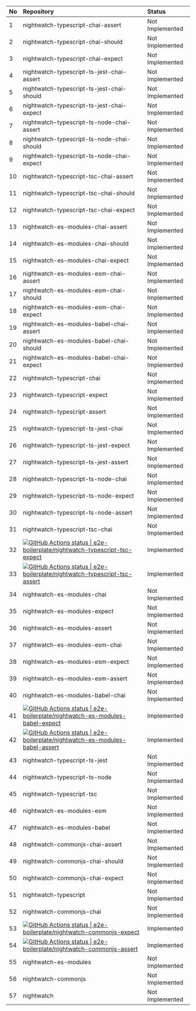 | No | Repository                                                                                                                                                                                                                                                                                                                                    | Status          |
| :- | :-------------------------------------------------------------------------------------------------------------------------------------------------------------------------------------------------------------------------------------------------------------------------------------------------------------------------------------------- | :-------------- |
| 1  | nightwatch-typescript-chai-assert                                                                                                                                                                                                                                                                                                             | Not Implemented |
| 2  | nightwatch-typescript-chai-should                                                                                                                                                                                                                                                                                                             | Not Implemented |
| 3  | nightwatch-typescript-chai-expect                                                                                                                                                                                                                                                                                                             | Not Implemented |
| 4  | nightwatch-typescript-ts-jest-chai-assert                                                                                                                                                                                                                                                                                                     | Not Implemented |
| 5  | nightwatch-typescript-ts-jest-chai-should                                                                                                                                                                                                                                                                                                     | Not Implemented |
| 6  | nightwatch-typescript-ts-jest-chai-expect                                                                                                                                                                                                                                                                                                     | Not Implemented |
| 7  | nightwatch-typescript-ts-node-chai-assert                                                                                                                                                                                                                                                                                                     | Not Implemented |
| 8  | nightwatch-typescript-ts-node-chai-should                                                                                                                                                                                                                                                                                                     | Not Implemented |
| 9  | nightwatch-typescript-ts-node-chai-expect                                                                                                                                                                                                                                                                                                     | Not Implemented |
| 10 | nightwatch-typescript-tsc-chai-assert                                                                                                                                                                                                                                                                                                         | Not Implemented |
| 11 | nightwatch-typescript-tsc-chai-should                                                                                                                                                                                                                                                                                                         | Not Implemented |
| 12 | nightwatch-typescript-tsc-chai-expect                                                                                                                                                                                                                                                                                                         | Not Implemented |
| 13 | nightwatch-es-modules-chai-assert                                                                                                                                                                                                                                                                                                             | Not Implemented |
| 14 | nightwatch-es-modules-chai-should                                                                                                                                                                                                                                                                                                             | Not Implemented |
| 15 | nightwatch-es-modules-chai-expect                                                                                                                                                                                                                                                                                                             | Not Implemented |
| 16 | nightwatch-es-modules-esm-chai-assert                                                                                                                                                                                                                                                                                                         | Not Implemented |
| 17 | nightwatch-es-modules-esm-chai-should                                                                                                                                                                                                                                                                                                         | Not Implemented |
| 18 | nightwatch-es-modules-esm-chai-expect                                                                                                                                                                                                                                                                                                         | Not Implemented |
| 19 | nightwatch-es-modules-babel-chai-assert                                                                                                                                                                                                                                                                                                       | Not Implemented |
| 20 | nightwatch-es-modules-babel-chai-should                                                                                                                                                                                                                                                                                                       | Not Implemented |
| 21 | nightwatch-es-modules-babel-chai-expect                                                                                                                                                                                                                                                                                                       | Not Implemented |
| 22 | nightwatch-typescript-chai                                                                                                                                                                                                                                                                                                                    | Not Implemented |
| 23 | nightwatch-typescript-expect                                                                                                                                                                                                                                                                                                                  | Not Implemented |
| 24 | nightwatch-typescript-assert                                                                                                                                                                                                                                                                                                                  | Not Implemented |
| 25 | nightwatch-typescript-ts-jest-chai                                                                                                                                                                                                                                                                                                            | Not Implemented |
| 26 | nightwatch-typescript-ts-jest-expect                                                                                                                                                                                                                                                                                                          | Not Implemented |
| 27 | nightwatch-typescript-ts-jest-assert                                                                                                                                                                                                                                                                                                          | Not Implemented |
| 28 | nightwatch-typescript-ts-node-chai                                                                                                                                                                                                                                                                                                            | Not Implemented |
| 29 | nightwatch-typescript-ts-node-expect                                                                                                                                                                                                                                                                                                          | Not Implemented |
| 30 | nightwatch-typescript-ts-node-assert                                                                                                                                                                                                                                                                                                          | Not Implemented |
| 31 | nightwatch-typescript-tsc-chai                                                                                                                                                                                                                                                                                                                | Not Implemented |
| 32 | [![GitHub Actions status &#124; e2e-boilerplate/nightwatch-typescript-tsc-expect](https://github.com/e2e-boilerplate/nightwatch-typescript-tsc-expect/workflows/nightwatch-typescript-tsc-expect/badge.svg)](https://github.com/e2e-boilerplate/nightwatch-typescript-tsc-expect/actions?workflow=nightwatch-typescript-tsc-expect)           | Implemented     |
| 33 | [![GitHub Actions status &#124; e2e-boilerplate/nightwatch-typescript-tsc-assert](https://github.com/e2e-boilerplate/nightwatch-typescript-tsc-assert/workflows/nightwatch-typescript-tsc-assert/badge.svg)](https://github.com/e2e-boilerplate/nightwatch-typescript-tsc-assert/actions?workflow=nightwatch-typescript-tsc-assert)           | Implemented     |
| 34 | nightwatch-es-modules-chai                                                                                                                                                                                                                                                                                                                    | Not Implemented |
| 35 | nightwatch-es-modules-expect                                                                                                                                                                                                                                                                                                                  | Not Implemented |
| 36 | nightwatch-es-modules-assert                                                                                                                                                                                                                                                                                                                  | Not Implemented |
| 37 | nightwatch-es-modules-esm-chai                                                                                                                                                                                                                                                                                                                | Not Implemented |
| 38 | nightwatch-es-modules-esm-expect                                                                                                                                                                                                                                                                                                              | Not Implemented |
| 39 | nightwatch-es-modules-esm-assert                                                                                                                                                                                                                                                                                                              | Not Implemented |
| 40 | nightwatch-es-modules-babel-chai                                                                                                                                                                                                                                                                                                              | Not Implemented |
| 41 | [![GitHub Actions status &#124; e2e-boilerplate/nightwatch-es-modules-babel-expect](https://github.com/e2e-boilerplate/nightwatch-es-modules-babel-expect/workflows/nightwatch-es-modules-babel-expect/badge.svg)](https://github.com/e2e-boilerplate/nightwatch-es-modules-babel-expect/actions?workflow=nightwatch-es-modules-babel-expect) | Implemented     |
| 42 | [![GitHub Actions status &#124; e2e-boilerplate/nightwatch-es-modules-babel-assert](https://github.com/e2e-boilerplate/nightwatch-es-modules-babel-assert/workflows/nightwatch-es-modules-babel-assert/badge.svg)](https://github.com/e2e-boilerplate/nightwatch-es-modules-babel-assert/actions?workflow=nightwatch-es-modules-babel-assert) | Implemented     |
| 43 | nightwatch-typescript-ts-jest                                                                                                                                                                                                                                                                                                                 | Not Implemented |
| 44 | nightwatch-typescript-ts-node                                                                                                                                                                                                                                                                                                                 | Not Implemented |
| 45 | nightwatch-typescript-tsc                                                                                                                                                                                                                                                                                                                     | Not Implemented |
| 46 | nightwatch-es-modules-esm                                                                                                                                                                                                                                                                                                                     | Not Implemented |
| 47 | nightwatch-es-modules-babel                                                                                                                                                                                                                                                                                                                   | Not Implemented |
| 48 | nightwatch-commonjs-chai-assert                                                                                                                                                                                                                                                                                                               | Not Implemented |
| 49 | nightwatch-commonjs-chai-should                                                                                                                                                                                                                                                                                                               | Not Implemented |
| 50 | nightwatch-commonjs-chai-expect                                                                                                                                                                                                                                                                                                               | Not Implemented |
| 51 | nightwatch-typescript                                                                                                                                                                                                                                                                                                                         | Not Implemented |
| 52 | nightwatch-commonjs-chai                                                                                                                                                                                                                                                                                                                      | Not Implemented |
| 53 | [![GitHub Actions status &#124; e2e-boilerplate/nightwatch-commonjs-expect](https://github.com/e2e-boilerplate/nightwatch-commonjs-expect/workflows/nightwatch-commonjs-expect/badge.svg)](https://github.com/e2e-boilerplate/nightwatch-commonjs-expect/actions?workflow=nightwatch-commonjs-expect)                                         | Implemented     |
| 54 | [![GitHub Actions status &#124; e2e-boilerplate/nightwatch-commonjs-assert](https://github.com/e2e-boilerplate/nightwatch-commonjs-assert/workflows/nightwatch-commonjs-assert/badge.svg)](https://github.com/e2e-boilerplate/nightwatch-commonjs-assert/actions?workflow=nightwatch-commonjs-assert)                                         | Implemented     |
| 55 | nightwatch-es-modules                                                                                                                                                                                                                                                                                                                         | Not Implemented |
| 56 | nightwatch-commonjs                                                                                                                                                                                                                                                                                                                           | Not Implemented |
| 57 | nightwatch                                                                                                                                                                                                                                                                                                                                    | Not Implemented |